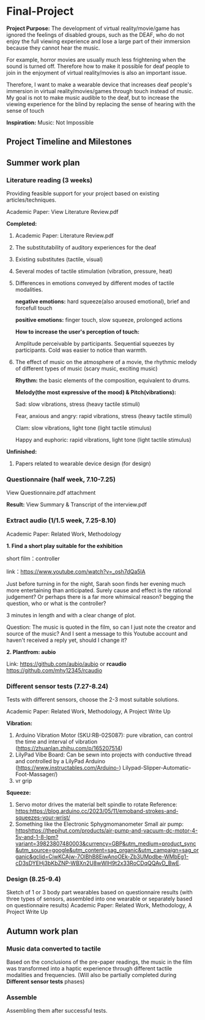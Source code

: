 # Final-Project
**Project Purpose:**
The development of virtual reality/movie/game has ignored the feelings of disabled groups, such as the DEAF, who do not enjoy the full viewing experience and lose a large part of their immersion because they cannot hear the music.

For example, horror movies are usually much less frightening when the sound is turned off. Therefore how to make it possible for deaf people to join in the enjoyment of virtual reality/movies is also an important issue. 

Therefore, I want to make a wearable device that increases deaf people's immersion in virtual reality/movies/games through touch instead of music. My goal is not to make music audible to the deaf, but to increase the viewing experience for the blind by replacing the sense of hearing with the sense of touch

**Inspiration:** Music: Not Impossible


## Project Timeline and Milestones
## Summer work plan
### Literature reading (3 weeks)

Providing feasible support for your project based on existing articles/techniques.

Academic Paper: View Literature Review.pdf 

**Completed:** 
1. Academic Paper: Literature Review.pdf
2. The substitutability of auditory experiences for the deaf
3. Existing substitutes (tactile, visual)
4. Several modes of tactile stimulation (vibration, pressure, heat)
5. Differences in emotions conveyed by different modes of tactile modalities.
   
   **negative emotions:** hard squeeze(also aroused emotional), brief and forcefull touch

   **positive emotions:** finger touch, slow squeeze, prolonged actions

   **How to increase the user's perception of touch:**

   Amplitude perceivable by participants. Sequential squeezes by participants. Cold was easier to notice than warmth. 
6. The effect of music on the atmosphere of a movie, the rhythmic melody of different types of music (scary music, exciting music)

   **Rhythm:** the basic elements of the composition, equivalent to drums.

   **Melody(the most expressive of the mood) & Pitch(vibrations):**

   Sad: slow vibrations, stress (heavy tactile stimuli)

   Fear, anxious and angry: rapid vibrations, stress (heavy tactile stimuli)

   Clam: slow vibrations, light tone (light tactile stimulus) 
   
   Happy and euphoric: rapid vibrations, light tone (light tactile stimulus) 

**Unfinished:**
1. Papers related to wearable device design (for design)

### Questionnaire (half week, 7.10-7.25)
View Questionnaire.pdf attachment

**Result:** View Summary & Transcript of the interview.pdf

### Extract audio (1/1.5 week, 7.25-8.10)
Academic Paper: Related Work, Methodology

**1. Find a short play suitable for the exhibition**

   short film：controller
   
   link：https://www.youtube.com/watch?v=_osh7dQa5lA

   Just before turning in for the night, Sarah soon finds her evening much more entertaining than anticipated. Surely cause and effect is the rational judgement? Or perhaps there is a far more whimsical reason? begging the question, who or what is the controller?
   
   3 minutes in length and with a clear change of plot.

   Question: The music is quoted in the film, so can I just note the creator and source of the music?
And I sent a message to this Youtube account and haven't received a reply yet, should I change it?

**2. Plantfrom: aubio**
   
   Link: https://github.com/aubio/aubio or **rcaudio** https://github.com/mhy12345/rcaudio

### Different sensor tests (7.27-8.24)
Tests with different sensors, choose the 2-3 most suitable solutions. 

Academic Paper: Related Work, Methodology, A Project Write Up

**Vibration:**
1. Arduino Vibration Motor (SKU:RB-02S087): pure vibration, can control the time and interval of vibration (https://zhuanlan.zhihu.com/p/165207514)
2. LilyPad Vibe Board: Can be sewn into projects with conductive thread and controlled by a LilyPad Arduino (https://www.instructables.com/Arduino-) Lilypad-Slipper-Automatic-Foot-Massager/)
3. vr grip

**Squeeze:**
1. Servo motor drives the material belt spindle to rotate
Reference: [https:](https://blog.arduino.cc/2023/05/11/emoband-strokes-and-squeezes-your-wrist/)https://blog.arduino.cc/2023/05/11/emoband-strokes-and-squeezes-your-wrist/
2. Something like the Electronic Sphygmomanometer
Small air pump:
[https](https://thepihut.com/products/air-pump-and-vacuum-dc-motor-4-5v-and-1-8-lpm?variant=39823807480003&currency=GBP&utm_medium=product_sync&utm_source=google&utm_content=sag_organic&utm_campaign=sag_organic&gclid=CjwKCAjw-7OlBhB8EiwAnoOEk-Zb3UMpdbe-WMbEg1-cD3sDYEHj3bKbZNP-WBXn2U8wWIH9t2x33RoCDqQQAvD_BwE)https://thepihut.com/products/air-pump-and-vacuum-dc-motor-4-5v-and-1-8-lpm?variant=39823807480003&currency=GBP&utm_medium=product_sync&utm_source=google&utm_content=sag_organic&utm_campaign=sag_organic&gclid=CjwKCAjw-7OlBhB8EiwAnoOEk-Zb3UMpdbe-WMbEg1-cD3sDYEHj3bKbZNP-WBXn2U8wWIH9t2x33RoCDqQQAvD_BwE.

### Design (8.25-9.4)
Sketch of 1 or 3 body part wearables based on questionnaire results (with three types of sensors, assembled into one wearable or separately based on questionnaire results)
Academic Paper: Related Work, Methodology, A Project Write Up

## Autumn work plan
### Music data converted to tactile
Based on the conclusions of the pre-paper readings, the music in the film was transformed into a haptic experience through different tactile modalities and frequencies. (Will also be partially completed during **Different sensor tests** phases)

### Assemble
Assembling them after successful tests.
